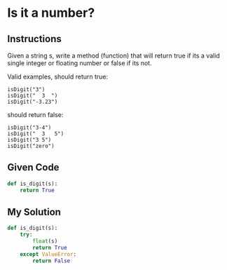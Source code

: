 # Is it a number?

## Instructions

Given a string s, write a method (function) that will return true if its a valid single integer or floating number or false if its not.

Valid examples, should return true:

```
isDigit("3")
isDigit("  3  ")
isDigit("-3.23")
```

should return false:

```
isDigit("3-4")
isDigit("  3   5")
isDigit("3 5")
isDigit("zero")
```

## Given Code
```python
def is_digit(s):
    return True
```

## My Solution
```python
def is_digit(s):
    try:
        float(s)
        return True
    except ValueError:
        return False
```
